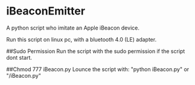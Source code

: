# iBeaconEmitter
A python script who imitate an Apple iBeacon device.

Run this script on linux pc, with a bluetooth 4.0 (LE) adapter.

##Sudo Permission
Run the script with the sudo permission if the script dont start.

##Chmod 777 iBeacon.py
Lounce the script with: "python iBeacon.py" or "/iBeacon.py"
